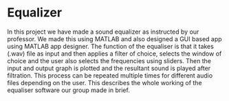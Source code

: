 # Equalizer

In this project we have made a sound equalizer as instructed by our professor. We made this using MATLAB and also designed a GUI based app using MATLAB app designer. The function of the equaliser is that it takes (.wav) file as input and then applies a filter of choice, selects the window of choice and the user also selects the frequencies using sliders. Then the input and output graph is plotted and the resultant sound is played after filtration. This process can be repeated multiple times for different audio files depending on the user. This describes the whole working of the equaliser software our group made in brief.
